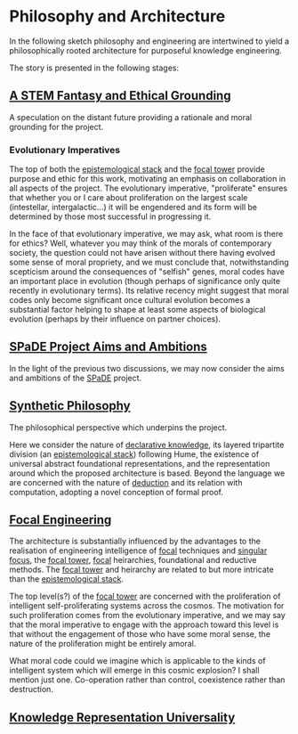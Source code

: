 # Philosophy and Architecture

In the following sketch philosophy and engineering are intertwined to yield a philosophically rooted architecture for purposeful knowledge engineering.

The story is presented in the following stages:

## [A STEM Fantasy and Ethical Grounding](tlph001.md)

A speculation on the distant future providing a rationale and moral grounding for the project.

### Evolutionary Imperatives

The top of both the [epistemological stack](tlad001.md#epistemological-stack) and the [focal tower](tlad001.md#focal-tower) provide purpose and ethic for this work, motivating an emphasis on collaboration in all aspects of the project.
The evolutionary imperative, "proliferate" ensures that whether you or I care about proliferation on the largest scale (intestellar, intergalactic...) it will be engendered and its form will be determined by those most successful in progressing it.

In the face of that evolutionary imperative, we may ask, what room is there for ethics?
Well, whatever you may think of the morals of contemporary society, the question could not have arisen without there having evolved some sense of moral propriety, and we must conclude that, notwithstanding scepticism around the consequences of "selfish" genes, moral codes have an important place in evolution (though perhaps of significance only quite recently in evolutionary terms).
Its relative recency might suggest that moral codes only become significant once cultural evolution becomes a substantial factor helping to shape at least some aspects of biological evolution (perhaps by their influence on partner choices).

## [SPaDE Project Aims and Ambitions](tlad002.md)

In the light of the previous two discussions, we may now consider the aims and ambitions of the [SPaDE](tlad001.md#spade) project.

## [Synthetic Philosophy](tlph002.md)

The philosophical perspective which underpins the project.

Here we consider the nature of [declarative knowledge](tlad001.md#declarative-knowledge), its layered tripartite division (an [epistemological stack](tlad001.md#epistemological-stack)) following Hume, the existence of universal abstract foundational representations, and the representation around which the proposed architecture is based.
Beyond the language we are concerned with the nature of [deduction](tlad001.md#deduction) and its relation with computation, adopting a novel conception of formal proof.

## [Focal Engineering](tlph004.md)

The architecture is substantially influenced by the advantages to the realisation of engineering intelligence of [focal](tlad001.md#focal) techniques and [singular focus](tlad001.md#singular-focus), the [focal tower](tlad001.md#focal-tower), [focal](tlad001.md#focal) heirarchies, foundational and reductive methods.
The [focal tower](tlad001.md#focal-tower) and heirarchy are related to but more intricate than the [epistemological stack](tlad001.md#epistemological-stack).

The top level(s?) of the [focal tower](tlad001.md#focal-tower) are concerned with the proliferation of intelligent self-proliferating systems across the cosmos.
The motivation for such proliferation comes from the evolutionary imperative, and we may say that the moral imperative to engage with the approach toward this level is that without the engagement of those who have some moral sense, the nature of the proliferation might be entirely amoral.

What moral code could we imagine which is applicable to the kinds of intelligent system which will emerge in this cosmic explosion?
I shall mention just one.
Co-operation rather than control, coexistence rather than destruction.

## [Knowledge Representation Universality](tlph006.md)